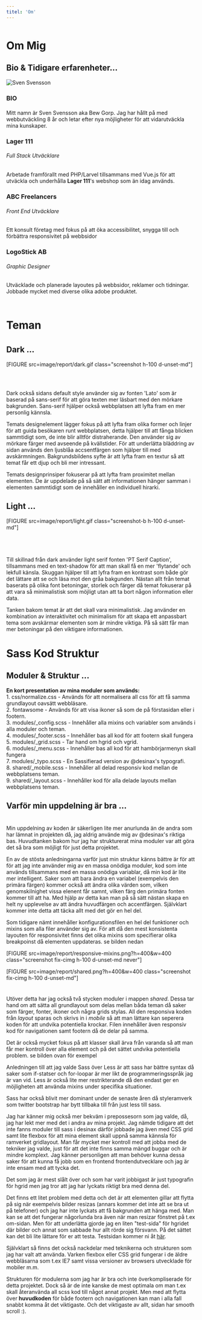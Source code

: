 ```yaml
---
titel: 'Om'
---
```


<h1 class="lg-heading" style="padding-top: 10px;">
    Om
    <span class="text-secondary">Mig</span>
</h1>
<h2 class="sm-heading">
    Bio & Tidigare erfarenheter...
</h2>
<div class="about-info">
    <img src="cimage/me-x-250.png" alt="Sven Svensson" class="bio-image">
    <div class="bio">
    <h3 class="text-secondary">BIO</h3>
    <p style="padding-top: 4px;">Mitt namn är Sven Svensson aka Bew Gorp. Jag har hållt på med webbutväckling 8 år och letar efter nya möjligheter för att vidarutväckla mina kunskaper.</p>
</div>
<div class="job job-1">
    <h3>Lager 111</h3>
    <h6>Full Stack Utväcklare</h6>
    <p>Arbetade framförallt med PHP/Larvel tillsammans med Vue.js för att utväckla och underhålla <b>Lager 111</b>'s webshop som än idag används.</p>
</div>
<div class="job job-2">
    <h3>ABC Freelancers</h3>
    <h6>Front End Utväcklare</h6>
    <p>Ett konsult företag med fokus på att öka accessibilitet, snygga till och förbättra responsivitet på webbsidor</p>
</div>
<div class="job job-3">
    <h3>LogoStick AB</h3>
    <h6>Graphic Designer</h6>
    <p>Utväcklade och planerade layoutes på webbsidor, reklamer och tidningar. Jobbade mycket med diverse olika adobe produktet.</p>
    </div>
</div>
<h1 class="lg-heading" style="padding-top: 25px;">
    Teman
</h1>
<h2 class="text-secondary sm-heading" style="margin-top: 35px;">
    Dark ...
</h2>
<div class="explain-grid min">
<div class="main-color min"></div>
<div class="secondary-color min"></div>
<div class="font-color min"></div>
<div class="allign-row-end">
<!-- ?h=400&w=400 -->

[FIGURE src=image/report/dark.gif class="screenshot h-100 d-unset-md"]


</div>
</div>
<div class="block-me" style="margin-top: 59px;">
<p>
Dark också sidans default style använder sig av fonten 'Lato' som är baserad på sans-serif för att göra texten mer läsbart med den mörkare bakgrunden. Sans-serif hjälper också webbplatsen att lyfta fram en mer personlig kännsla.
</p>
<p>
Temats designelement lägger fokus på att lyfta fram olika former och linjer för att guida besökaren runt webbplatsen, detta hjälper till att fånga blicken sammtidigt som, de inte blir alltför distraherande. Den använder sig av mörkare färger med avseende på kvällstider. För att underlätta bläddring av sidan används den ljusblåa accsentfärgen som hjälper till med avskärmningen. Bakgrundsbildens syfte är att lyfta fram en textur så att temat får ett djup och bli mer intressant.</p>
</p>
<p>
Temats designprinsiper fokuserar på att lyfta fram proximitet mellan elementen. De är uppdelade på så sätt att informationen hänger samman i elementen sammtidigt som de innehåller en individuell hirarki.
</p>
</div>
<h2 class="text-secondary sm-heading">
    Light ...
</h2>
<div class="explain-grid-b min">
<div class="main-b-color min "></div>
<div class="secondary-b-color min"></div>
<div class="font-b-color min"></div>
<div class="allign-row-end">


[FIGURE src=image/report/light.gif class="screenshot-b h-100 d-unset-md"]


</div>
</div>
<div class="block-me" style="margin-top: 68px;">
<p>
Till skillnad från dark använder light serif fonten 'PT Serif Caption', tillsammans med en text-shadow för att man skall få en mer 'flytande' och lekfull känsla. Skuggan hjälper till att lyfra fram en kontrast som både gör det lättare att se och läsa mot den gråa bakgunden. Nästan allt från temat baserats på olika font betoningar, storlek och färger då temat fokuserar på att vara så minimalistisk som möjligt utan att ta bort någon information eller data.
</p>
<p>
Tanken bakom temat är att det skall vara minimalistisk. Jag använder en kombination av interaktivitet och minimalism för att skapa ett anpassbart tema som avskärmar elementen som är mindre viktiga. På så sätt får man mer betoningar på den viktigare informationen.
</p>
</div>
<h1 class="lg-heading">
    Sass <span class="text-secondary">Kod</span> Struktur
</h1>
<h2 class="sm-heading">
    Moduler <span class="text-secondary">&</span> Struktur ...
</h2>
<div class="block-me a">
<b>En kort presentation av mina moduler som används:</b><br>
<span class="text-secondary">1. css/normalize.css</span> - Används för att normalisera all css för att få samma grundlayout oavsätt webbläsare.<br>
<span class="text-secondary">2. fontawsome</span> - Används för att visa ikoner så som de på förstasidan eller i footern.<br>
<span class="text-secondary">3. modules/_config.scss</span> - Innehåller alla mixins och variabler som används i alla moduler och teman.<br>
<span class="text-secondary">4. modules/_footer.scss</span> - Innehåller bas all kod för att footern skall fungera<br>
<span class="text-secondary">5. modules/_grid.scss</span> - Tar hand om hgrid och vgrid.<br>
<span class="text-secondary">6. modules/_menu.scss</span> - Innehåller bas all kod för att hambörjarmenyn skall fungera<br>
<span class="text-secondary">7. modules/_typo.scss</span> - En Sassifierad version av @desinax's typografi.<br>
<span class="text-secondary">8. shared/_mobile.scss</span> - Innehåller all delad responsiv kod mellan de webbplatsens teman.<br>
<span class="text-secondary">9. shared/_layout.scss</span> - Innehåller kod för alla delade layouts mellan webbplatsens teman.<br>
</div>
<h2 class="sm-heading">
    Varför min uppdelning är bra ...
</h2>
<div class="block-me" style="margin-top: 38px;">
<p>
Min uppdelning av koden är säkerligen lite mer anurlunda än de andra som har lämnat in projekten då, jag aldrig använde mig av @desinax's riktiga bas. Huvudtanken bakom hur jag har strukturerat mina moduler var att göra det så bra som möjligt för just detta projektet.
</p>
<p>
En av de stösta anledningarna varför just min struktur känns bättre är för att för att jag inte använder mig av en massa onödiga moduler, kod som inte används tillsammans med en massa onödiga variablar, då min kod är lite mer intelligent. Saker som att bara ändra en variabel (exempelvis den primära färgen) kommer också att ändra olika värden som, vilken genomskilnighet vissa elenent får samnt, vilken färg den primära fonten kommer till att ha. Med hjälp av detta kan man på så sätt nästan skapa en helt ny upplevelse av att ändra huvudfärgen och accentfärgen. Självklart kommer inte detta att täcka allt med det gör en hel del.
</p>
<p>
Som tidigare nämt innehåller konfigurationsfilen en hel del funktioner och mixins som alla filer använder sig av. För att då den mest konsistenta layouten för responsivitet finns det olika mixins som specifierar olika breakpoinst då elementen uppdateras. <span class="text-secondary">se bilden nedan</span>
</p>

<div class="index-content" style="grid-gap: 30px;">


<div class="icons allign-row-start">

[FIGURE src=image/report/responsive-mixins.png?h=400&w=400 class="screenshot fix-cimg h-100 d-unset-md never"]

</div>


<div class="allign-row-end">

[FIGURE src=image/report/shared.png?h=400&w=400 class="screenshot fix-cimg h-100 d-unset-md"]

</div>
</div>
<p style="margin-top: 38px;">
Utöver detta har jag också två stycken moduler i mappen <i>shared</i>. Dessa tar hand om att sätta all grundlayout som delas mellan båda teman då saker som färger, fonter, ikoner och några grids stylas. All den responsiva koden från <i>layout</i> sparas och skrivs in i <i>mobile</i> så att man lättare kan seperera koden för att undvika potentiella krockar. Filen innehåller även responsiv kod för navigationen samt footern då de delar på samma.
</p>
<p>
Det är också mycket fokus på att klasser skall ärva från varanda så att man får mer kontroll över alla element och på det sättet undvika potentiella problem. <span class="text-secondary">se bilden ovan för exempel</span>
</p>
Anledningen till att jag valde <span class="text-secondary">Sass</span> över <span class="text-secondary">Less</span> är att sass har bättre syntax då saker som if-statser och for-loopar är mer likt de programmeringsspråk jag är van vid. Less är också lite mer restrikterande då den endast ger en möjligheten att använda mixins under specifika situationer.
<p>
Sass har också blivit mer dominant under de senaste åren då styleramverk som twitter bootstrap har bytt tillbaka till från just less till sass.
</p>
<p>
Jag har känner mig också mer bekväm i prepossesorn som jag valde, då, jag har lekt mer med det i andra av mina projekt. Jag nämde tidigare att det inte fanns moduler till sass i desinax därför jobbade jag även med CSS grid samt lite flexbox för att mina element skall uppnå samma kännsla för ramverket gridlayout. Man får mycket mer kontroll med att jobba med de tekniker jag valde, just för att det inte finns samma mängd buggar och är mindre komplext. Jag känner personligen att man behöver kunna dessa saker för att kunna få jobb som en frontend frontendutvecklare och jag är inte ensam med att tycka det.
</p>
<p>
Det som jag är mest slålt över och som har varit jobbigast är just typografin för hgrid men jag tror att jag har lyckats riktigt bra med denna del.
</p>
<p>
Det finns ett litet problem med detta och det är att elementen gillar att flytta på sig när exempelvis bilder resizas (annars kommer det inte att se bra ut på telefoner) och jag har inte lyckats att få bakgrunden att hänga med. Man kan se att det fungerar någorlunda bra även när man resizar fönstret på t.ex om-sidan. Men för att underlätta gjorde jag en liten "test-sida" för hgridet där bilder och annat som sabbade hur allt rörde sig försvann. På det sättet kan det bli lite lättare för er att testa. Testsidan kommer ni åt <a href="hgrid?hgrid" class="text-secondary" target="_blank">här</a>.
</p>
<p>
Självklart så finns det också nackdelar med teknikerna och strukturen som jag har valt att använda. Varken <span class="text-secondary">flexbox</span> eller <span class="text-secondary">CSS grid</span> fungerar i de äldre webbläsarna som t.ex IE7 samt vissa versioner av browsers utvecklade för mobiler m.m.
</p>
<p>
Strukturen för modulerna som jag har är bra och inte överkompliserade för detta projektet. Dock så är de inte kanske de mest optimala om man t.ex skall återanvända all <span class="text-secondary">scss</span> kod till något annat projekt. Men med att flytta över <b>huvudkoden</b> för både footern och navigationen kan man i alla fall snabbt komma åt det viktigaste. Och det viktigaste av allt, sidan har smooth scroll :).
</p>
</div>
